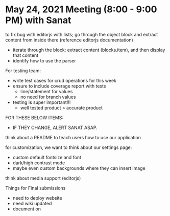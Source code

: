 # May 24, 2021 Meeting (8:00 - 9:00 PM) with Sanat
to fix bug with editorjs with lists; go through the object block and extract content from inside there (reference editorjs documentation)
- iterate through the block; extract content (blocks.item), and then display that content
- identify how to use the parser

For testing team:
- write test cases for crud operations for this week
- ensure to include coverage report with tests
  - line/statement for values
  - no need for branch values
- testing is super important!!!
  - well tested product > accurate product

FOR THESE BELOW ITEMS:
- IF THEY CHANGE, ALERT SANAT ASAP.

think about a README to teach users how to use our application
 
for customization, we want to think about our settings page:
- custom default fontsize and font
- dark/high contrast mode
- maybe even custom backgrounds where they can insert image

think about media support (editorjs)

Things for Final submissions
- need to deploy website
- need wiki updated
- document on 